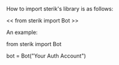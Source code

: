 How to import sterik's library is as follows:

<< from sterik import Bot >>

An example:

from sterik import Bot

bot = Bot("Your Auth Account")